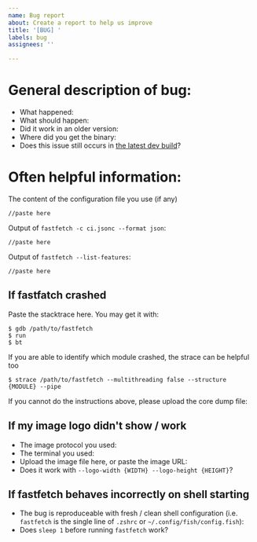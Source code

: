 ```yaml
---
name: Bug report
about: Create a report to help us improve
title: '[BUG] '
labels: bug
assignees: ''

---
```


<!-- We will try hard to solve the issue. However since platforms and hardwares vary greatly, it can be hard to find the root cause is. Providing following information may help us greatly. Thanks in advance -->

# General description of bug:

* What happened:
* What should happen:
* Did it work in an older version: <!-- if yes, which version -->
* Where did you get the binary: <!-- Github Release / Github Actions / Installed with a package manager (What package manager) / Built from source yourself -->
* Does this issue still occurs in [the latest dev build](https://github.com/fastfetch-cli/fastfetch/actions/)?

# Often helpful information:

The content of the configuration file you use (if any)
```
//paste here
```

Output of `fastfetch -c ci.jsonc --format json`:
<!--
Note that this output will contain you public IP. If it is not relevant for the issue, feel free to remove it before uploading.
-->

```
//paste here
```

Output of `fastfetch --list-features`:
```
//paste here
```

## If fastfatch crashed

Paste the stacktrace here. You may get it with:

```
$ gdb /path/to/fastfetch
$ run
$ bt
```

If you are able to identify which module crashed, the strace can be helpful too

```
$ strace /path/to/fastfetch --multithreading false --structure {MODULE} --pipe
```

If you cannot do the instructions above, please upload the core dump file:

## If my image logo didn't show / work

<!-- Please make sure the terminal does support the image protocol you used. Note Gnome terminal doesn't support any image protocols -->

* The image protocol you used: 
* The terminal you used: 
* Upload the image file here, or paste the image URL: 
* Does it work with `--logo-width {WIDTH} --logo-height {HEIGHT}`? 

## If fastfetch behaves incorrectly on shell starting

<!-- NOTE for zsh / p10k users:
There are known incompatibility between fastfetch and p10k instant prompt.
The p10k doc clearly states that you should NOT print anything to stdout after p10k-instant-prompt is initialized.
You should either put `fastfetch` before initialization of p10k-instant-prompt (recommended), remove it or use `fastfetch --pipe false` -->

* The bug is reproduceable with fresh / clean shell configuration (i.e. `fastfetch` is the single line of `.zshrc` or `~/.config/fish/config.fish`): 
* Does `sleep 1` before running `fastfetch` work? 
